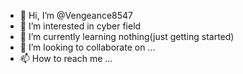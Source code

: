 - 👋 Hi, I’m @Vengeance8547
- 👀 I’m interested in cyber field  
- 🌱 I’m currently learning nothing(just getting started)
- 💞️ I’m looking to collaborate on ...
- 📫 How to reach me ...

<!---
Vengeance8547/Vengeance8547 is a ✨ special ✨ repository because its `README.md` (this file) appears on your GitHub profile.
You can click the Preview link to take a look at your changes.
--->
